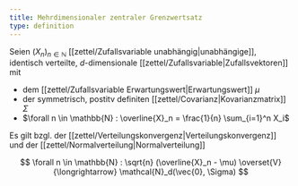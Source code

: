 ```yaml
---
title: Mehrdimensionaler zentraler Grenzwertsatz
type: definition
---
```


Seien $(X_n)_{n \in \mathbb{N}}$ [[zettel/Zufallsvariable unabhängig|unabhängige]], identisch verteilte, $d$-dimensionale [[zettel/Zufallsvariable|Zufallsvektoren]] mit
- dem [[zettel/Zufallsvariable Erwartungswert|Erwartungswert]] $\mu$
- der symmetrisch, postitv definiten [[zettel/Covarianz|Kovarianzmatrix]] $\Sigma$
- $\forall n \in \mathbb{N} : \overline{X}_n = \frac{1}{n} \sum_{i=1}^n X_i$

Es gilt bzgl. der [[zettel/Verteilungskonvergenz|Verteilungskonvergenz]] und der [[zettel/Normalverteilung|Normalverteilung]]

$$
	\forall n \in \mathbb{N} : \sqrt{n} (\overline{X}_n - \mu) \overset{V}{\longrightarrow} \mathcal{N}_d(\vec{0}, \Sigma)
$$